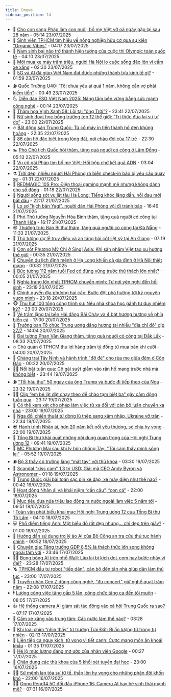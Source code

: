 ```yaml
---
title: Dnews
sidebar_position: 14
---
```


<!-- dantri-dnews:START -->
- 🤠 [Cho con sang Pháp làm con nuôi, bố mẹ Việt vỡ oà ngày gặp lại sau 28 năm](https://dantri.com.vn/doi-song/cho-con-sang-phap-lam-con-nuoi-bo-me-viet-vo-oa-ngay-gap-lai-sau-28-nam-20250723105741413.htm) - 05:14 23/07/2025
- 🌈 [Sinh viên TPHCM tìm hiểu về nông nghiệp hữu cơ qua sự kiện “Organic Vibes”](https://dantri.com.vn/giao-duc/sinh-vien-tphcm-tim-hieu-ve-nong-nghiep-huu-co-qua-su-kien-organic-vibes-20250723095206563.htm) - 04:17 23/07/2025
- 🐎 [Nam sinh bại não trở thành hiện tượng của cuộc thi Olympic toán quốc tế](https://dantri.com.vn/giao-duc/nam-sinh-bai-nao-tro-thanh-hien-tuong-cua-cuoc-thi-olympic-toan-quoc-te-20250723105536202.htm) - 04:10 23/07/2025
- 👹 [Mới mua xe máy trăm triệu, người Hà Nội lo cuộc sống đảo lộn vì cấm xe xăng](https://dantri.com.vn/doi-song/moi-mua-xe-may-tram-trieu-nguoi-ha-noi-lo-cuoc-song-dao-lon-vi-cam-xe-xang-20250717181058572.htm) - 02:30 23/07/2025
- 🫶 [5G và AI đã giúp Việt Nam đạt được những thành tựu kinh tế gì?](https://dantri.com.vn/cong-nghe/5g-va-ai-da-giup-viet-nam-dat-duoc-nhung-thanh-tuu-kinh-te-gi-20250723023055950.htm) - 01:59 23/07/2025
- ⛽️ [Quốc Trường U40: “Tôi chưa yêu ai quá 1 năm, không cần vợ phải kiếm tiền&quot;](https://dantri.com.vn/giai-tri/quoc-truong-u40-toi-chua-yeu-ai-qua-1-nam-khong-can-vo-phai-kiem-tien-20250722212108332.htm) - 00:49 23/07/2025
- 🌜 [Diễn đàn ESG Việt Nam 2025: Nâng tầm bền vững bằng sức mạnh công nghệ](https://dantri.com.vn/khoa-hoc/dien-dan-esg-viet-nam-2025-nang-tam-ben-vung-bang-suc-manh-cong-nghe-20250723010237267.htm) - 00:14 23/07/2025
- 💪 [Thảm họa Vịnh Xanh 58: Lỗi tại &quot;ông Trời&quot;?](https://dantri.com.vn/xa-hoi/tham-hoa-vinh-xanh-58-loi-tai-ong-troi-20250723004057026.htm) - 23:41 22/07/2025
- 🎊 [Nữ sinh đoạt học bổng trường top 12 thế giới: “Tri thức đưa lại sự tự do”](https://dantri.com.vn/giao-duc/nu-sinh-doat-hoc-bong-truong-top-12-the-gioi-tri-thuc-dua-lai-su-tu-do-20250722044805153.htm) - 23:00 22/07/2025
- 🔥 [Bất động sản Trung Quốc: Từ cỗ máy in tiền thành hố đen khủng hoảng](https://dantri.com.vn/bat-dong-san/bat-dong-san-trung-quoc-tu-co-may-in-tien-thanh-ho-den-khung-hoang-20250722120702077.htm) - 22:35 22/07/2025
- 👀 [86 căn hộ đặc biệt trong lòng đất, nơi chào đời của 17 trẻ](https://dantri.com.vn/xa-hoi/86-can-ho-dac-biet-trong-long-dat-noi-chao-doi-cua-17-tre-20250722174943113.htm) - 22:30 22/07/2025
- 🏊 [Phó Chủ tịch Quốc hội thăm, tặng quà người có công ở Lâm Đồng](https://dantri.com.vn/xa-hoi/pho-chu-tich-quoc-hoi-tham-tang-qua-nguoi-co-cong-o-lam-dong-20250722113917099.htm) - 05:13 22/07/2025
- 🥸 [Vụ cô gái Pháp tìm bố mẹ Việt: Hồi hộp chờ kết quả ADN](https://dantri.com.vn/doi-song/vu-co-gai-phap-tim-bo-me-viet-hoi-hop-cho-ket-qua-adn-20250721182004391.htm) - 03:04 22/07/2025
- ⚗️ [Trời đẹp, nhiều người Hải Phòng ra biển check-in bão bị yêu cầu quay xe](https://dantri.com.vn/xa-hoi/troi-dep-nhieu-nguoi-hai-phong-ra-bien-check-in-bao-bi-yeu-cau-quay-xe-20250722082145329.htm) - 01:31 22/07/2025
- 🐲 [REDMAGIC 10S Pro: Điện thoại gaming mạnh mẽ nhưng không dành cho số đông](https://dantri.com.vn/cong-nghe/redmagic-10s-pro-dien-thoai-gaming-manh-me-nhung-khong-danh-cho-so-dong-20250721202816127.htm) - 01:18 22/07/2025
- 🌁 [Người sống sót vụ lật tàu Hạ Long: Tiếng khóc lặng dần, nỗi đau mới bắt đầu](https://dantri.com.vn/doi-song/nguoi-song-sot-vu-lat-tau-ha-long-tieng-khoc-lang-dan-noi-dau-moi-bat-dau-20250721154809896.htm) - 22:17 21/07/2025
- 🧐 [Lo sợ &quot;kịch bản Yagi&quot;, người dân Hải Phòng vội đi tránh bão](https://dantri.com.vn/xa-hoi/lo-so-kich-ban-yagi-nguoi-dan-hai-phong-voi-di-tranh-bao-20250721230741626.htm) - 16:49 21/07/2025
- 👹 [Phó Thủ tướng Nguyễn Hòa Bình thăm, tặng quà người có công tại Thanh Hóa](https://dantri.com.vn/xa-hoi/pho-thu-tuong-nguyen-hoa-binh-tham-tang-qua-nguoi-co-cong-tai-thanh-hoa-20250721222038690.htm) - 16:17 21/07/2025
- 😎 [Thường trực Ban Bí thư thăm, tặng quà người có công tại Đà Nẵng](https://dantri.com.vn/xa-hoi/thuong-truc-ban-bi-thu-tham-tang-qua-nguoi-co-cong-tai-da-nang-20250721174326007.htm) - 11:33 21/07/2025
- 🤭 [Thủ tướng dự lễ truy điệu và an táng hài cốt liệt sỹ tại An Giang](https://dantri.com.vn/xa-hoi/thu-tuong-du-le-truy-dieu-va-an-tang-hai-cot-liet-sy-tai-an-giang-20250721123954158.htm) - 07:19 21/07/2025
- 🦣 [Cơn sốt Phương Mỹ Chi ở Sing! Asia: Khi sản phẩm Việt tạo xu hướng thế giới](https://dantri.com.vn/giai-tri/con-sot-phuong-my-chi-o-sing-asia-khi-san-pham-viet-tao-xu-huong-the-gioi-20250721004549220.htm) - 00:35 21/07/2025
- 🙉 [Chuyến du lịch định mệnh ở Hạ Long khiến cả gia đình ở Hà Nội thiệt mạng](https://dantri.com.vn/doi-song/chuyen-du-lich-dinh-menh-o-ha-long-khien-ca-gia-dinh-o-ha-noi-thiet-mang-20250720230039315.htm) - 00:32 21/07/2025
- 🗽 [Bức tường 112 năm tuổi Fed có đứng vững trước thử thách lớn nhất?](https://dantri.com.vn/kinh-doanh/buc-tuong-112-nam-tuoi-fed-co-dung-vung-truoc-thu-thach-lon-nhat-20250720165425184.htm) - 00:05 21/07/2025
- 🐻 [Nghĩa trang lớn nhất TPHCM chuyển mình: Từ nơi yên nghỉ đến hồi sinh](https://dantri.com.vn/xa-hoi/nghia-trang-lon-nhat-tphcm-chuyen-minh-tu-noi-yen-nghi-den-hoi-sinh-20250709130205481.htm) - 23:19 20/07/2025
- 🫣 [Chính quyền địa phương hai cấp: Bước đột phá hướng tới kỷ nguyên vươn mình](https://dantri.com.vn/xa-hoi/chinh-quyen-dia-phuong-hai-cap-buoc-dot-pha-huong-toi-ky-nguyen-vuon-minh-20250720141525566.htm) - 23:18 20/07/2025
- 🐵 [Thu hút 100 tổng công trình sư: Nếu nhà khoa học gánh tư duy nhiệm kỳ?](https://dantri.com.vn/lao-dong-viec-lam/thu-hut-100-tong-cong-trinh-su-neu-nha-khoa-hoc-ganh-tu-duy-nhiem-ky-20250720092038784.htm) - 23:00 20/07/2025
- 🥷 [Vẻ trầm lặng tại bến Hải đăng Bãi Cháy và 4 bát hương hướng về phía biển cả](https://dantri.com.vn/xa-hoi/ve-tram-lang-tai-ben-hai-dang-bai-chay-va-4-bat-huong-huong-ve-phia-bien-ca-20250720224011284.htm) - 17:00 20/07/2025
- 🐻 [Trưởng ban Tổ chức Trung ương dâng hương tại nhiều &quot;địa chỉ đỏ&quot; dịp 27/7](https://dantri.com.vn/xa-hoi/truong-ban-to-chuc-trung-uong-dang-huong-tai-nhieu-dia-chi-do-dip-277-20250720185827572.htm) - 14:04 20/07/2025
- 🥸 [Đại tướng Phan Văn Giang thăm, tặng quà người có công tại Đắk Lắk](https://dantri.com.vn/xa-hoi/dai-tuong-phan-van-giang-tham-tang-qua-nguoi-co-cong-tai-dak-lak-20250720145130804.htm) - 08:33 20/07/2025
- 🔥 [Chủ quán ở TPHCM thu lợi hàng trăm tỷ đồng từ mua bán khí cười](https://dantri.com.vn/phap-luat/chu-quan-o-tphcm-thu-loi-hang-tram-ty-dong-tu-mua-ban-khi-cuoi-20250720103821983.htm) - 04:00 20/07/2025
- 🥰 [Chàng trai Tây Ninh và hành trình &quot;đỡ đẻ&quot; cho rùa mẹ giữa đêm ở Côn Đảo](https://dantri.com.vn/doi-song/chang-trai-tay-ninh-va-hanh-trinh-do-de-cho-rua-me-giua-dem-o-con-dao-20250719190547007.htm) - 00:22 20/07/2025
- 👨‍🏫 [Nổi bật tuần qua: Cô gái suýt giẫm vào rắn hổ mang trước nhà mà không biết](https://dantri.com.vn/khoa-hoc/noi-bat-tuan-qua-co-gai-suyt-giam-vao-ran-ho-mang-truoc-nha-ma-khong-biet-20250720015422436.htm) - 23:44 19/07/2025
- ⛽️ [&quot;Tối hậu thư&quot; 50 ngày của ông Trump và bước đi tiếp theo của Nga](https://dantri.com.vn/the-gioi/toi-hau-thu-50-ngay-cua-ong-trump-va-buoc-di-tiep-theo-cua-nga-20250717215739850.htm) - 23:32 19/07/2025
- 🧑‍💻 [Clip “em bé lật đật chạy theo để chào tạm biệt ba” gây cảm động tuần qua](https://dantri.com.vn/cong-nghe/clip-em-be-lat-dat-chay-theo-de-chao-tam-biet-ba-gay-cam-dong-tuan-qua-20250720035051123.htm) - 23:17 19/07/2025
- 💪 [Có thể xem xét cho phép làm việc từ xa đối với cán bộ luân chuyển xa nhà](https://dantri.com.vn/lao-dong-viec-lam/co-the-xem-xet-cho-phep-lam-viec-tu-xa-doi-voi-can-bo-luan-chuyen-xa-nha-20250719112247706.htm) - 23:00 19/07/2025
- 🔭 [Nga đổi chiến thuật từ dòng lũ thép sang xâm nhập, Ukraine vỡ trận](https://dantri.com.vn/the-gioi/nga-doi-chien-thuat-tu-dong-lu-thep-sang-xam-nhap-ukraine-vo-tran-20250717144439646.htm) - 22:34 19/07/2025
- 😎 [Hành trình Nhân ái, hơn 20 năm kết nối yêu thương, sẻ chia hy vọng](https://dantri.com.vn/tam-long-nhan-ai/hanh-trinh-nhan-ai-hon-20-nam-ket-noi-yeu-thuong-se-chia-hy-vong-20250719142401258.htm) - 22:00 19/07/2025
- 🦩 [Tổng Bí thư khái quát những nội dung quan trọng của Hội nghị Trung ương 12](https://dantri.com.vn/xa-hoi/tong-bi-thu-khai-quat-nhung-noi-dung-quan-trong-cua-hoi-nghi-trung-uong-12-20250719163741678.htm) - 09:41 19/07/2025
- 🐻 [MC Phương Mai sau khi ly hôn chồng Tây: &quot;Tôi cảm thấy mình sống lại&quot;](https://dantri.com.vn/giai-tri/mc-phuong-mai-sau-khi-ly-hon-chong-tay-toi-cam-thay-minh-song-lai-20250718115525785.htm) - 05:52 19/07/2025
- ⛽️ [Bộ 3 thầy cô trường làng “mát tay” với thủ khoa](https://dantri.com.vn/giao-duc/bo-3-thay-co-truong-lang-mat-tay-voi-thu-khoa-20250719084747629.htm) - 03:30 19/07/2025
- 📝 [Scandal &quot;kiss cam&quot; 1,3 tỷ USD: Giải mã CEO Andy Byron và Astronomer](https://dantri.com.vn/kinh-doanh/scandal-kiss-cam-13-ty-usd-giai-ma-ceo-andy-byron-va-astronomer-20250718151002827.htm) - 01:18 19/07/2025
- 💯 [Trung Quốc giải bài toán sạc pin xe đạp, xe máy điện như thế nào?](https://dantri.com.vn/o-to-xe-may/trung-quoc-giai-bai-toan-sac-pin-xe-dap-xe-may-dien-nhu-the-nao-20250718174001475.htm) - 00:42 19/07/2025
- 🤠 [Hoạt động Nhân ái và khái niệm “cần câu”, “con cá”](https://dantri.com.vn/tam-long-nhan-ai/hoat-dong-nhan-ai-va-khai-niem-can-cau-con-ca-20250622130825045.htm) - 22:00 18/07/2025
- 🧐 [Mục tiêu đưa nửa triệu lao động ra nước ngoài làm việc 5 năm tới](https://dantri.com.vn/noi-vu/muc-tieu-dua-nua-trieu-lao-dong-ra-nuoc-ngoai-lam-viec-5-nam-toi-20250718161941667.htm) - 09:51 18/07/2025
- 🕯 [Toàn văn phát biểu khai mạc Hội nghị Trung ương 12 của Tổng Bí thư Tô Lâm](https://dantri.com.vn/xa-hoi/toan-van-phat-bieu-khai-mac-hoi-nghi-trung-uong-12-cua-tong-bi-thu-to-lam-20250718110736902.htm) - 04:10 18/07/2025
- 💻 [Phổ điểm tiếng Anh: Một biểu đồ rất đẹp nhưng… chỉ đẹp trên giấy?](https://dantri.com.vn/giao-duc/pho-diem-tieng-anh-mot-bieu-do-rat-dep-nhung-chi-dep-tren-giay-20250718071002077.htm) - 01:00 18/07/2025
- 🌋 [Hướng dẫn sử dụng trợ lý ảo AI của Bộ Công an tra cứu thủ tục hành chính](https://dantri.com.vn/cong-nghe/huong-dan-su-dung-tro-ly-ao-ai-cua-bo-cong-an-tra-cuu-thu-tuc-hanh-chinh-20250718030301447.htm) - 00:52 18/07/2025
- 🤖 [Chuyên gia: Tăng trưởng GDP 8,5% là thách thức lớn song không ngoài tầm với](https://dantri.com.vn/kinh-doanh/chuyen-gia-tang-truong-gdp-85-la-thach-thuc-lon-song-khong-ngoai-tam-voi-20250717182918191.htm) - 23:46 17/07/2025
- 🧑‍💻 [Bong bóng AI trên phố Wall: Lặp lại bi kịch dot-com hay bước nhảy vĩ đại?](https://dantri.com.vn/kinh-doanh/bong-bong-ai-tren-pho-wall-lap-lai-bi-kich-dot-com-hay-buoc-nhay-vi-dai-20250718000715144.htm) - 23:28 17/07/2025
- 🪜 [TPHCM đầu tư robot &quot;tiếp dân&quot;, cán bộ đến tận nhà giúp dân làm thủ tục](https://dantri.com.vn/noi-vu/tphcm-dau-tu-robot-tiep-dan-can-bo-den-tan-nha-giup-dan-lam-thu-tuc-20250717164054098.htm) - 23:00 17/07/2025
- 🚀 [Truyền nhân Gen Z dùng công nghệ, &quot;đu concert&quot; giữ nghề quạt trăm năm](https://dantri.com.vn/khoa-hoc/truyen-nhan-gen-z-dung-cong-nghe-du-concert-giu-nghe-quat-tram-nam-20250714100015839.htm) - 22:08 17/07/2025
- 🕴 [Lượng công việc tăng gấp 5 lần, công chức tăng ca đến tối muộn](https://dantri.com.vn/noi-vu/luong-cong-viec-tang-gap-5-lan-cong-chuc-tang-ca-den-toi-muon-20250717142657811.htm) - 08:05 17/07/2025
- 👍 [Hệ thống camera AI giám sát tác động vào xã hội Trung Quốc ra sao?](https://dantri.com.vn/cong-nghe/he-thong-camera-ai-giam-sat-tac-dong-vao-xa-hoi-trung-quoc-ra-sao-20250717111317250.htm) - 07:17 17/07/2025
- 🥳 [Cấm xe xăng vào trung tâm: Các nước làm thế nào?](https://dantri.com.vn/kinh-doanh/cam-xe-xang-vao-trung-tam-cac-nuoc-lam-the-nao-20250716135111877.htm) - 03:28 17/07/2025
- 🥳 [Khi loài chim “nhìn thấy” từ trường Trái Đất: Bí ẩn lượng tử trong tự nhiên](https://dantri.com.vn/khoa-hoc/khi-loai-chim-nhin-thay-tu-truong-trai-dat-bi-an-luong-tu-trong-tu-nhien-20250715124733875.htm) - 02:13 17/07/2025
- 🦩 [Liên tiếp ca nguy kịch, tử vong vì tiết canh: Cược mạng món ăn khoái khẩu](https://dantri.com.vn/suc-khoe/lien-tiep-ca-nguy-kich-tu-vong-vi-tiet-canh-cuoc-mang-mon-an-khoai-khau-20250717082122946.htm) - 01:35 17/07/2025
- 🗽 [Hé lộ mức lương đáng mơ ước của nhân viên Google](https://dantri.com.vn/cong-nghe/he-lo-muc-luong-dang-mo-uoc-cua-nhan-vien-google-20250717023551339.htm) - 00:27 17/07/2025
- 🤖 [Chân dung các thủ khoa của 5 khối xét tuyển đại học](https://dantri.com.vn/giao-duc/chan-dung-cac-thu-khoa-cua-5-khoi-xet-tuyen-dai-hoc-20250716211001950.htm) - 23:00 16/07/2025
- 🧑‍🏫 [Sứ mệnh lan tỏa sự tử tế, thắp lên hy vọng cho những phận đời khốn khó](https://dantri.com.vn/tam-long-nhan-ai/su-menh-lan-toa-su-tu-te-thap-len-hy-vong-cho-nhung-phan-doi-khon-kho-20250610173006844.htm) - 22:00 16/07/2025
- 👨‍🏫 [Oppo Reno14 5G đối đầu iPhone 16: Camera AI hay hệ sinh thái mạnh mẽ?](https://dantri.com.vn/cong-nghe/oppo-reno14-5g-doi-dau-iphone-16-camera-ai-hay-he-sinh-thai-manh-me-20250713223246079.htm) - 07:31 16/07/2025<!-- dantri-dnews:END -->
